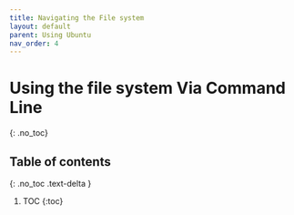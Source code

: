 ```yaml
---
title: Navigating the File system
layout: default
parent: Using Ubuntu
nav_order: 4
---
```


# Using the file system Via Command Line

{: .no_toc}

## Table of contents
{: .no_toc .text-delta }

1. TOC
{:toc}

